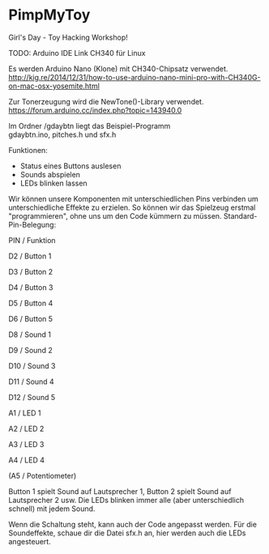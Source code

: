 # PimpMyToy
Girl's Day - Toy Hacking Workshop!

TODO:  Arduino IDE Link
CH340 für Linux

Es werden Arduino Nano (Klone) mit CH340-Chipsatz verwendet. 
http://kig.re/2014/12/31/how-to-use-arduino-nano-mini-pro-with-CH340G-on-mac-osx-yosemite.html

Zur Tonerzeugung wird die NewTone()-Library verwendet.
https://forum.arduino.cc/index.php?topic=143940.0

Im Ordner /gdaybtn liegt das Beispiel-Programm <br> 
gdaybtn.ino, pitches.h und sfx.h

  Funktionen:
  - Status eines Buttons auslesen
  - Sounds abspielen
  - LEDs blinken lassen
  
  Wir können unsere Komponenten mit unterschiedlichen Pins verbinden um unterschiedliche Effekte zu erzielen.
  So können wir das Spielzeug erstmal "programmieren", ohne uns um den Code kümmern zu müssen.
  Standard-Pin-Belegung:
  
  
  PIN / Funktion
  
  D2 / Button 1
  
  D3 / Button 2
  
  D4 / Button 3
  
  D5 / Button 4
  
  D6 / Button 5
  
  D8 / Sound 1
  
  D9 / Sound 2
  
  D10 / Sound 3
  
  D11 / Sound 4
  
  D12 / Sound 5
  
  A1 / LED 1
  
  A2 / LED 2
  
  A3 / LED 3
  
  A4 / LED 4
  
  (A5 / Potentiometer)
  
  Button 1 spielt Sound auf Lautsprecher 1, Button 2 spielt Sound auf Lautsprecher 2 usw.
  Die LEDs blinken immer alle (aber unterschiedlich schnell) mit jedem Sound.
  
  Wenn die Schaltung steht, kann auch der Code angepasst werden.
  Für die Soundeffekte, schaue dir die Datei sfx.h an, hier werden auch die LEDs angesteuert.
